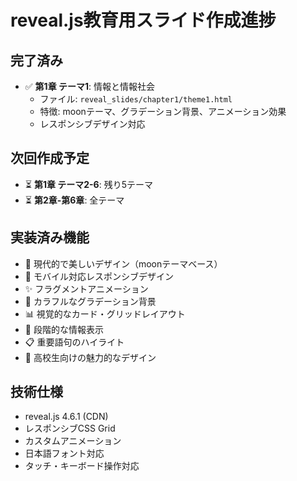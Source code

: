 # reveal.js教育用スライド作成進捗

## 完了済み
- ✅ **第1章 テーマ1**: 情報と情報社会
  - ファイル: `reveal_slides/chapter1/theme1.html`
  - 特徴: moonテーマ、グラデーション背景、アニメーション効果
  - レスポンシブデザイン対応

## 次回作成予定
- ⏳ **第1章 テーマ2-6**: 残り5テーマ
- ⏳ **第2章-第6章**: 全テーマ

## 実装済み機能
- 🎨 現代的で美しいデザイン（moonテーマベース）
- 📱 モバイル対応レスポンシブデザイン
- ✨ フラグメントアニメーション
- 🌈 カラフルなグラデーション背景
- 📊 視覚的なカード・グリッドレイアウト
- 🔄 段階的な情報表示
- 📋 重要語句のハイライト
- 🎯 高校生向けの魅力的なデザイン

## 技術仕様
- reveal.js 4.6.1 (CDN)
- レスポンシブCSS Grid
- カスタムアニメーション
- 日本語フォント対応
- タッチ・キーボード操作対応